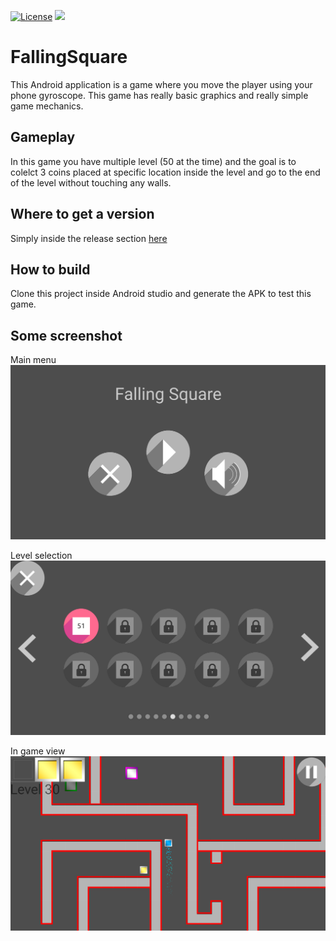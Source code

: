 [![License](https://img.shields.io/github/license/Blackoutburst/FallingSquare.svg)](LICENSE)
[<img src="https://img.shields.io/badge/Webpage-Falling Square-blueviolet">](https://www.blackoutburst.com/falling.html)

# FallingSquare
This Android application is a game where you move the player using your phone gyroscope. This game has really basic graphics and really simple game mechanics.

## Gameplay
In this game you have multiple level (50 at the time) and the goal is to colelct 3 coins placed at specific location inside the level and go to the end of the level without touching any walls. 

## Where to get a version
Simply inside the release section [here](https://github.com/Blackoutburst/FallingSquare/releases)

## How to build
Clone this project inside Android studio and generate the APK to test this game.

## Some screenshot
Main menu
![Main menu](/screen1.png)

Level selection
![Level Selection](/screen2.png)

In game view
![In game](/screen3.png)
